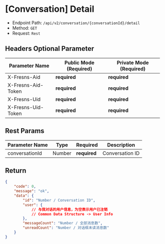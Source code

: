 # [Conversation] Detail

- Endpoint Path: `/api/v2/conversation/{conversationId}/detail`
- Method: `GET`
- Request: `Rest`

## Headers Optional Parameter

| Parameter Name | Public Mode (Required) | Private Mode (Required) |
| --- | --- | --- |
| X-Fresns-Aid | **required** | **required** |
| X-Fresns-Aid-Token | **required** | **required** |
| X-Fresns-Uid | **required** | **required** |
| X-Fresns-Uid-Token | **required** | **required** |

## Rest Params

| Parameter Name | Type | Required | Description |
| --- | --- | --- | --- |
| conversationId | Number | **required** | Conversation ID |

## Return

```json
{
    "code": 0,
    "message": "ok",
    "data": {
        "id": "Number / Conversation ID",
        "user": {
            // 与我对话的用户信息，为空表示用户已注销
            // Common Data Structure -> User Info
        },
        "messageCount": "Number / 全部消息数",
        "unreadCount": "Number / 对话框未读消息数"
    }
}
```
